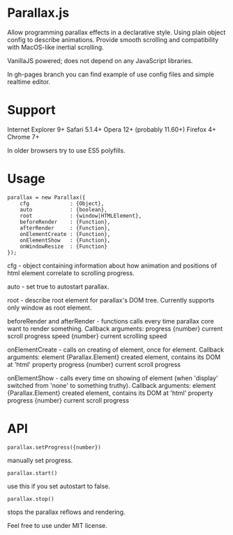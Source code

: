Parallax.js
===========

Allow programming parallax effects in a declarative style. 
Using plain object config to describe animations. 
Provide smooth scrolling and compatibility with MacOS-like inertial scrolling. 
 
VanillaJS powered; does not depend on any JavaScript libraries. 
 
In gh-pages branch you can find example of use config files and simple realtime editor. 
 
Support
===========
Internet Explorer 9+ 
Safari 5.1.4+ 
Opera 12+ (probably 11.60+) 
Firefox 4+ 
Chrome 7+ 
 
In older browsers try to use ES5 polyfills. 

Usage
============

    parallax = new Parallax({
        cfg             : {Object},
        auto            : {boolean},
        root            : {window|HTMLElement},
        beforeRender    : {Function},
        afterRender     : {Function},
        onElementCreate : {Function},
        onElementShow   : {Function},
        onWindowResize  : {Function}
    });
 
cfg - object containing information about how animation and positions of html element correlate to scrolling progress. 
 
auto - set true to autostart parallax. 
 
root - describe root element for parallax's DOM tree. Currently supports only window as root element. 
 
beforeRender and afterRender - functions calls every time parallax core want to render something. 
Callback arguments: 
progress {number} current scroll progress 
speed {number} current scrolling speed 
 
onElementCreate - calls on creating of element, once for element. 
Callback arguments: 
element {Parallax.Element} created element, contains its DOM at 'html' property 
progress {number} current scroll progress 
 
onElementShow - calls every time on showing of element (when 'display' switched from 'none' to something truthy). 
Callback arguments: 
element {Parallax.Element} created element, contains its DOM at 'html' property 
progress {number} current scroll progress 
 
 
API
===========

    parallax.setProgress({number})

manually set progress. 

    parallax.start()

use this if you set autostart to false. 

    parallax.stop()

stops the parallax reflows and rendering. 
 
Feel free to use under MIT license. 
